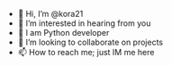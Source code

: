 - 👋 Hi, I’m @kora21
- 👀 I’m interested in hearing from you
- 🌱 I am Python developer 
- 💞️ I’m looking to collaborate on projects
- 📫 How to reach me; just IM me here

<!---
kora21/kora21 is a ✨ special ✨ repository because its `README.md` (this file) appears on your GitHub profile.
You can click the Preview link to take a look at your changes.
--->
